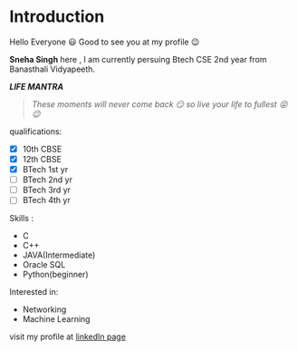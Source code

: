 # Introduction


Hello Everyone :smiley: Good to see you at my profile :wink:

**Sneha Singh** here , I am currently persuing Btech CSE 2nd year from Banasthali Vidyapeeth.

***LIFE MANTRA***
>*These moments will never come back :smirk: so live your life to fullest :stuck_out_tongue_closed_eyes::wink:*

qualifications:
- [x] 10th CBSE
- [x] 12th CBSE
- [x] BTech 1st yr
- [ ] BTech 2nd yr
- [ ] BTech 3rd yr
- [ ] BTech 4th yr

Skills : 
- C 
- C++
- JAVA(Intermediate)
- Oracle SQL
- Python(beginner)

Interested in: 
- Networking 
- Machine Learning

visit my profile  at [linkedIn page](https://www.linkedin.com/in/sneha-singh-405958198)

